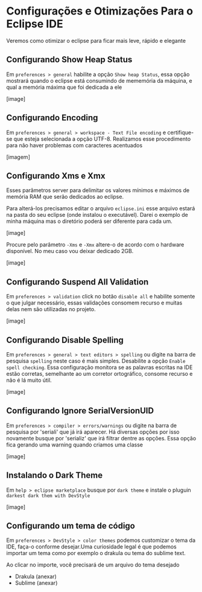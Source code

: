 # Configurações e Otimizações Para o Eclipse IDE

Veremos como otimizar o eclipse para ficar mais leve, rápido e elegante 

## Configurando Show Heap Status
Em `preferences > general` habilite a opção `Show heap Status`, essa opção mostrará quando o eclipse está consumindo de mememória da máquina, e qual a memória máxima que foi dedicada a ele

[image]

## Configurando Encoding

Em `preferences > general > workspace - Text File encoding` e certifique-se que esteja selecionada a opção UTF-8. Realizamos esse procedimento para não haver problemas com caracteres acentuados 

[imagem]

## Configurando Xms e Xmx

Esses parâmetros server para delimitar os valores mínimos e máximos de memória RAM que serão dedicados ao eclipse. 

Para alterá-los precisamos editar o arquivo `eclipse.ini` esse arquivo estará na pasta do seu eclipse (onde instalou o executável). Darei o exemplo de minha máquina mas o diretório poderá ser diferente para cada um.

[image]

Procure pelo parâmetro `-Xms` e `-Xmx` altere-o de acordo com o hardware disponível. No meu caso vou deixar dedicado 2GB.

[image]

## Configurando Suspend All Validation

Em `preferences > validation` click no botão `disable all` e habilite somente o que julgar necessário, essas validações consomem recurso e muitas delas nem são utilizadas no projeto.

[image]

## Configurando Disable Spelling

Em `preferences > general > text editors > spelling` ou digite na barra de pesquisa `spelling` neste caso é mais simples. Desabilite a opção `Enable spell checking`. Essa configuração monitora se as palavras escritas na IDE estão corretas, semelhante ao um corretor ortográfico, consome recurso e não é lá muito útil. 

[image]

## Configurando Ignore SerialVersionUID

Em `preferences > compiler > errors/warnings` ou digite na barra de pesquisa por 'seriali' que já irá aparecer. Há diversas opções por isso novamente busque por 'serializ' que irá filtrar dentre as opções. Essa opção fica gerando uma warning quando criamos uma classe 

[image]

## Instalando o Dark Theme

Em `help > eclipse marketplace` busque por `dark theme` e instale o pluguin `darkest dark them with DevStyle` 

[image]

## Configurando um tema de código

Em `preferences > DevStyle > color themes` podemos customizar o tema da IDE, faça-o conforme desejar.Uma curiosidade legal é que podemos importar um tema como por exemplo o drakula ou tema do sublime text. 

Ao clicar no importe, você precisará de um arquivo do tema desejado

- Drakula (anexar)
- Sublime (anexar)

